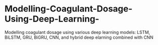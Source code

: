 # Modelling-Coagulant-Dosage-Using-Deep-Learning-
Modelling coagulant dosage using various deep learning models: LSTM, BiLSTM, GRU, BiGRU, CNN, and hybrid deep elarning combined with CNN
